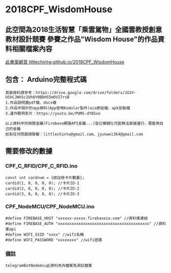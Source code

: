 # 2018CPF_WisdomHouse

## 此空間為2018生活智慧「乘雲駕物」全國雲教授創意教材設計競賽 參賽之作品"Wisdom House"的作品資料相關檔案內容
[此專案網頁 littlechintw.github.io/2018CPF_WisdomHouse](https://littlechintw.github.io/2018CPF_WisdomHouse/)
## 包含： Arduino完整程式碼

```
其餘資料請參考：https://drive.google.com/drive/folders/1GSY-UShCJWh5c2Uh6Y0BbHS5mOVITrsB
1.作品說明書pdf檔、docx檔
2.作品中設計的app資料(App使用Kodular製作)aia原始檔、apk安裝檔
3.運作範例影片：https://youtu.be/POMS-dYBSxo
```

```
以上資料中的相關金鑰(Firebase網路API金鑰...)皆已模糊化可能無法直接運行，需套用自己的金鑰
如有任何問題請聯繫：littlechintw@gmail.com、jyunwei364@gmail.com
```

## 需要修改的數據
### CPF_C_RFID/CPF_C_RFID.ino
```
const int cardnum = {欲註冊卡片數量};
cardid(1, 0, 0, 0, 0); //卡片ID-1
cardid(2, 0, 0, 0, 0); //卡片ID-2
cardid(3, 0, 0, 0, 0); //卡片ID-3
```
### CPF_NodeMCU/CPF_NodeMCU.ino
```
#define FIREBASE_HOST "xxxxxx-xxxxx.firebaseio.com" //資料庫連結
#define FIREBASE_AUTH "xxxxxxxxxxxxxxxxxxxxxxxxxxxxxxxxxxxxxxxx" //資料庫api
#define WIFI_SSID "xxxx" //wifi名稱
#define WIFI_PASSWORD "xxxxxxxx" //wifi密碼
```

### 備註
```
telegramBotNodemcu此資料夾內檔案為測試檔案
```
